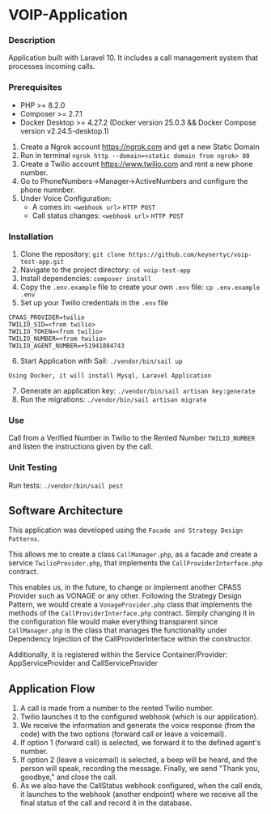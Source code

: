 # VOIP-Application

### Description

Application built with Laravel 10. It includes a call management system that processes incoming calls.

### Prerequisites

- PHP >= 8.2.0
- Composer >= 2.7.1
- Docker Desktop >= 4.27.2 (Docker version 25.0.3 && Docker Compose version v2.24.5-desktop.1)

1. Create a Ngrok account https://ngrok.com and get a new Static Domain
2. Run in terminal `ngrok http --domain=<static domain from ngrok> 80`
3. Create a Twilio account https://www.twilio.com and rent a new phone number.
4. Go to PhoneNumbers->Manager->ActiveNumbers and configure the phone numnber.
5. Under Voice Configuration: 
    * A comes in: `<webhook url>` `HTTP POST`
    * Call status changes: `<webhook url>` `HTTP POST`

### Installation

1. Clone the repository: `git clone https://github.com/keynertyc/voip-test-app.git`
2. Navigate to the project directory: `cd voip-test-app`
3. Install dependencies: `composer install`
4. Copy the `.env.example` file to create your own `.env` file: `cp .env.example .env`
5. Set up your Twilio credentials in the `.env` file

```
CPAAS_PROVIDER=twilio
TWILIO_SID=<from twilio>
TWILIO_TOKEN=<from twilio>
TWILIO_NUMBER=<from twilio>
TWILIO_AGENT_NUMBER=+51941884743
```

6. Start Application with Sail: `./vendor/bin/sail up`

```
Using Docker, it will install Mysql, Laravel Application
```

7. Generate an application key: `./vendor/bin/sail artisan key:generate`
8. Run the migrations: `./vendor/bin/sail artisan migrate`

### Use

Call from a Verified Number in Twilio to the Rented Number `TWILIO_NUMBER` and listen the instructions given by the call.

### Unit Testing

Run tests: `./vendor/bin/sail pest`

## Software Architecture

This application was developed using the `Facade and Strategy Design Patterns`.

This allows me to create a class `CallManager.php`, as a facade and create a service `TwilioProvider.php`, that implements the `CallProviderInterface.php` contract.

This enables us, in the future, to change or implement another CPASS Provider such as VONAGE or any other. Following the Strategy Design Pattern, we would create a `VonageProvider.php` class that implements the methods of the `CallProviderInterface.php` contract. Simply changing it in the configuration file would make everything transparent since `CallManager.php` is the class that manages the functionality under Dependency Injection of the CallProviderInterface within the constructor.

Additionally, it is registered within the Service Container/Provider: AppServiceProvider and CallServiceProvider

## Application Flow

1. A call is made from a number to the rented Twilio number.
2. Twilio launches it to the configured webhook (which is our application).
3. We receive the information and generate the voice response (from the code) with the two options (forward call or leave a voicemail).
4. If option 1 (forward call) is selected, we forward it to the defined agent's number.
5. If option 2 (leave a voicemail) is selected, a beep will be heard, and the person will speak, recording the message. Finally, we send "Thank you, goodbye," and close the call.
6. As we also have the CallStatus webhook configured, when the call ends, it launches to the webhook (another endpoint) where we receive all the final status of the call and record it in the database.
